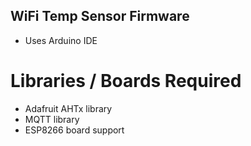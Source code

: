 WiFi Temp Sensor Firmware
-------------------------

* Uses Arduino IDE

# Libraries / Boards Required

* Adafruit AHTx library
* MQTT library
* ESP8266 board support

